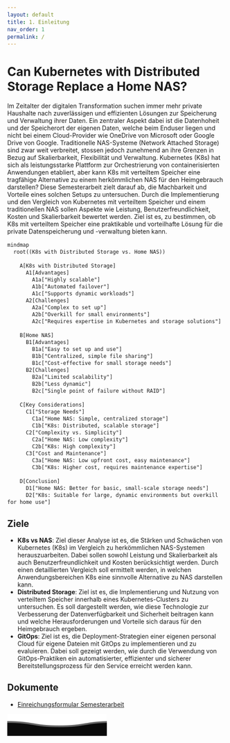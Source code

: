 ```yaml
---
layout: default
title: 1. Einleitung
nav_order: 1
permalink: /
---
```


# Can Kubernetes with Distributed Storage Replace a Home NAS?

Im Zeitalter der digitalen Transformation suchen immer mehr private Haushalte nach zuverlässigen und effizienten Lösungen zur Speicherung und Verwaltung ihrer Daten. Ein zentraler Aspekt dabei ist die Datenhoheit und der Speicherort der eigenen Daten, welche beim Enduser liegen und nicht bei einem Cloud-Provider wie OneDrive von Microsoft oder Google Drive von Google. Traditionelle NAS-Systeme (Network Attached Storage) sind zwar weit verbreitet, stossen jedoch zunehmend an ihre Grenzen in Bezug auf Skalierbarkeit, Flexibilität und Verwaltung. Kubernetes (K8s) hat sich als leistungsstarke Plattform zur Orchestrierung von containerisierten Anwendungen etabliert, aber kann K8s mit verteiltem Speicher eine tragfähige Alternative zu einem herkömmlichen NAS für den Heimgebrauch darstellen? Diese Semesterarbeit zielt darauf ab, die Machbarkeit und Vorteile eines solchen Setups zu untersuchen. Durch die Implementierung und den Vergleich von Kubernetes mit verteiltem Speicher und einem traditionellen NAS sollen Aspekte wie Leistung, Benutzerfreundlichkeit, Kosten und Skalierbarkeit bewertet werden. Ziel ist es, zu bestimmen, ob K8s mit verteiltem Speicher eine praktikable und vorteilhafte Lösung für die private Datenspeicherung und -verwaltung bieten kann.

```mermaid
mindmap
  root((K8s with Distributed Storage vs. Home NAS))

    A[K8s with Distributed Storage]
      A1[Advantages]
        A1a["Highly scalable"]
        A1b["Automated failover"]
        A1c["Supports dynamic workloads"]
      A2[Challenges]
        A2a["Complex to set up"]
        A2b["Overkill for small environments"]
        A2c["Requires expertise in Kubernetes and storage solutions"]

    B[Home NAS]
      B1[Advantages]
        B1a["Easy to set up and use"]
        B1b["Centralized, simple file sharing"]
        B1c["Cost-effective for small storage needs"]
      B2[Challenges]
        B2a["Limited scalability"]
        B2b["Less dynamic"]
        B2c["Single point of failure without RAID"]

    C[Key Considerations]
      C1["Storage Needs"]
        C1a["Home NAS: Simple, centralized storage"]
        C1b["K8s: Distributed, scalable storage"]
      C2["Complexity vs. Simplicity"]
        C2a["Home NAS: Low complexity"]
        C2b["K8s: High complexity"]
      C3["Cost and Maintenance"]
        C3a["Home NAS: Low upfront cost, easy maintenance"]
        C3b["K8s: Higher cost, requires maintenance expertise"]

    D[Conclusion]
      D1["Home NAS: Better for basic, small-scale storage needs"]
      D2["K8s: Suitable for large, dynamic environments but overkill for home use"]
```

## Ziele

- **K8s vs NAS**: Ziel dieser Analyse ist es, die Stärken und Schwächen von Kubernetes (K8s) im Vergleich zu herkömmlichen NAS-Systemen herauszuarbeiten. Dabei sollen sowohl Leistung und Skalierbarkeit als auch Benutzerfreundlichkeit und Kosten berücksichtigt werden. Durch einen detaillierten Vergleich soll ermittelt werden, in welchen Anwendungsbereichen K8s eine sinnvolle Alternative zu NAS darstellen kann.
- **Distributed Storage**: Ziel ist es, die Implementierung und Nutzung von verteiltem Speicher innerhalb eines Kubernetes-Clusters zu untersuchen. Es soll dargestellt werden, wie diese Technologie zur Verbesserung der Datenverfügbarkeit und Sicherheit beitragen kann und welche Herausforderungen und Vorteile sich daraus für den Heimgebrauch ergeben.
- **GitOps**: Ziel ist es, die Deployment-Strategien einer eigenen personal Cloud für eigene Dateien mit GitOps zu implementieren und zu evaluieren. Dabei soll gezeigt werden, wie durch die Verwendung von GitOps-Praktiken ein automatisierter, effizienter und sicherer Bereitstellungsprozess für den Service erreicht werden kann.

## Dokumente

- [Einreichungsformular Semesterarbeit](../resources/artifacts/2024_Semesterarbeit04_Einreichungsformuar.pdf)

![wave](resources/images/footer.svg)
